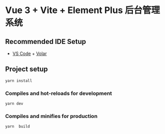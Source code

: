 # Vue 3 + Vite + Element Plus 后台管理系统

## Recommended IDE Setup

- [VS Code](https://code.visualstudio.com/) + [Volar](https://marketplace.visualstudio.com/items?itemName=Vue.volar)

## Project setup
```
yarn install
```

### Compiles and hot-reloads for development
```
yarn dev
```

### Compiles and minifies for production
```
yarn  build
```


